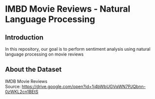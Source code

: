 # IMBD Movie Reviews - Natural Language Processing
## Introduction
In this repository, our goal is to perform sentiment analysis using natural language processing on movie reviews
<br />
## About the Dataset
IMDB Movie Reviews
<br />
Source: https://drive.google.com/open?id=1j4bWbUGVqWN7PJQbnn-0zWKL2cn1BEtS

